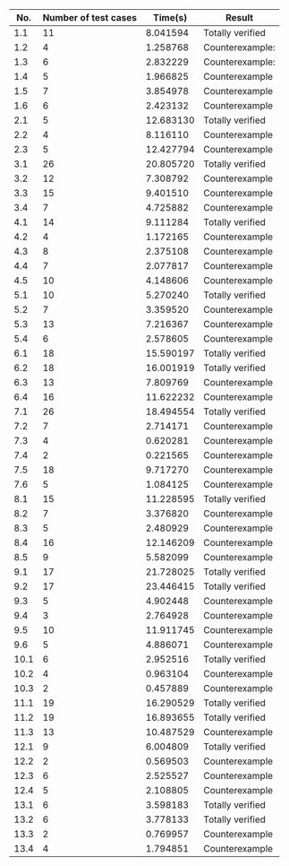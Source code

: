 
| No.   | Number of test cases | Time(s)   | Result            |
|-------|----------------------|-----------|-------------------|
| 1.1   | 11                   | 8.041594  | Totally verified  |
| 1.2   | 4                    | 1.258768  | Counterexample:   |
| 1.3   | 6                    | 2.832229  | Counterexample:    |
| 1.4   | 5                    | 1.966825  | Counterexample    |
| 1.5   | 7                    | 3.854978  | Counterexample    |
| 1.6   | 6                    | 2.423132  | Counterexample    |
| 2.1   | 5                    | 12.683130 | Totally verified  |
| 2.2   | 4                    | 8.116110  | Counterexample    |
| 2.3   | 5                    | 12.427794 | Counterexample    |
| 3.1   | 26                   | 20.805720 | Totally verified  |
| 3.2   | 12                   | 7.308792  | Counterexample    |
| 3.3   | 15                   | 9.401510  | Counterexample    |
| 3.4   | 7                    | 4.725882  | Counterexample    |
| 4.1   | 14                   | 9.111284  | Totally verified  |
| 4.2   | 4                    | 1.172165  | Counterexample    |
| 4.3   | 8                    | 2.375108  | Counterexample    |
| 4.4   | 7                    | 2.077817  | Counterexample    |
| 4.5   | 10                   | 4.148606  | Counterexample    |
| 5.1   | 10                   | 5.270240  | Totally verified  |
| 5.2   | 7                    | 3.359520  | Counterexample    |
| 5.3   | 13                   | 7.216367  | Counterexample    |
| 5.4   | 6                    | 2.578605  | Counterexample    |
| 6.1   | 18                   | 15.590197 | Totally verified  |
| 6.2   | 18                   | 16.001919 | Totally verified  |
| 6.3   | 13                   | 7.809769  | Counterexample    |
| 6.4   | 16                   | 11.622232 | Counterexample    |
| 7.1   | 26                   | 18.494554 | Totally verified  |
| 7.2   | 7                    | 2.714171  | Counterexample    |
| 7.3   | 4                    | 0.620281  | Counterexample    |
| 7.4   | 2                    | 0.221565  | Counterexample    |
| 7.5   | 18                   | 9.717270  | Counterexample    |
| 7.6   | 5                    | 1.084125  | Counterexample    |
| 8.1   | 15                   | 11.228595 | Totally verified  |
| 8.2   | 7                    | 3.376820  | Counterexample    |
| 8.3   | 5                    | 2.480929  | Counterexample    |
| 8.4   | 16                   | 12.146209 | Counterexample    |
| 8.5   | 9                    | 5.582099  | Counterexample    |
| 9.1   | 17                   | 21.728025 | Totally verified  |
| 9.2   | 17                   | 23.446415 | Totally verified  |
| 9.3   | 5                    | 4.902448  | Counterexample    |
| 9.4   | 3                    | 2.764928  | Counterexample    |
| 9.5   | 10                   | 11.911745 | Counterexample    |
| 9.6   | 5                    | 4.886071  | Counterexample    |
| 10.1  | 6                    | 2.952516  | Totally verified  |
| 10.2  | 4                    | 0.963104  | Counterexample    |
| 10.3  | 2                    | 0.457889  | Counterexample    |
| 11.1  | 19                   | 16.290529 | Totally verified  |
| 11.2  | 19                   | 16.893655 | Totally verified  |
| 11.3  | 13                   | 10.487529 | Counterexample    |
| 12.1  | 9                    | 6.004809  | Totally verified  |
| 12.2  | 2                    | 0.569503  | Counterexample    |
| 12.3  | 6                    | 2.525527  | Counterexample    |
| 12.4  | 5                    | 2.108805  | Counterexample    |
| 13.1  | 6                    | 3.598183  | Totally verified  |
| 13.2  | 6                    | 3.778133  | Totally verified  |
| 13.3  | 2                    | 0.769957  | Counterexample    |
| 13.4  | 4                    | 1.794851  | Counterexample    |
